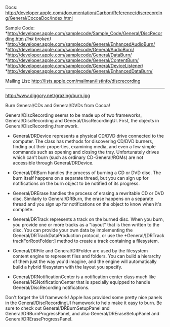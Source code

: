 


Docs:
http://developer.apple.com/documentation/Carbon/Reference/discrecording/General/CocoaDoc/index.html

Sample Code: 
*http://developer.apple.com/samplecode/Sample_Code/General/DiscRecording.htm *(link broken)*
*http://developer.apple.com/samplecode/General/EnhancedAudioBurn/
*http://developer.apple.com/samplecode/General/AudioBurn/
*http://developer.apple.com/samplecode/General/DataBurn/
*http://developer.apple.com/samplecode/General/ContentBurn/
*http://developer.apple.com/samplecode/General/DeviceListener/
*http://developer.apple.com/samplecode/General/EnhancedDataBurn/


Mailing List:
http://lists.apple.com/mailman/listinfo/discrecording

----
http://www.diggory.net/grazing/burn.jpg

Burn General/CDs and General/DVDs from Cocoa!

General/DiscRecording seems to be made up of two frameworks, General/DiscRecording and General/DiscRecordingUI. First, the objects in General/DiscRecording.framework.

* General/DRDevice represents a physical CD/DVD drive connected to the computer. The class has methods for discovering CD/DVD burners, finding out their properties, examining media, and even a few simple commands such as opening and closing the tray. Unfortunately drives which can't burn (such as ordinary CD-General/ROMs) are not accessible through General/DRDevice.

* General/DRBurn handles the process of burning a CD or DVD disc. The burn itself happens on a separate thread, but you can sign up for notifications on the burn object to be notified of its progress.

* General/DRErase handles the process of erasing a rewritable CD or DVD disc. Similarly to General/DRBurn, the erase happens on a separate thread and you sign up for notifications on the object to know when it's complete.

* General/DRTrack represents a track on the burned disc. When you burn, you provide one or more tracks as a "layout" that is then written to the disc. You can provide your own data by implementing the General/DRTrackDataProduction protocol, or use the     +General/[DRTrack trackForRootFolder:] method to create a track containing a filesystem.

* General/DRFile and General/DRFolder are used by the filesystem content engine to represent files and folders. You can build a hierarchy of them just the way you'd imagine, and the engine will automatically build a hybrid filesystem with the layout you specify.

* General/DRNotificationCenter is a notification center class much like General/NSNotificationCenter that is specially equipped to handle General/DiscRecording notifications.

Don't forget the UI framework! Apple has provided some pretty nice panels in the General/DiscRecordingUI framework to help make it easy to burn. Be sure to check out General/DRBurnSetupPanel and General/DRBurnProgressPanel, and also General/DREraseSetupPanel and General/DREraseProgressPanel.